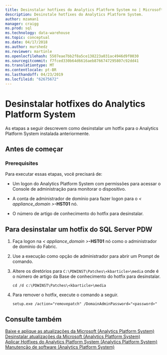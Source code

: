```yaml
---
title: Desinstalar hotfixes do Analytics Platform System no | Microsoft Docs
description: Desinstale hotfixes do Analytics Platform System.
author: mzaman1
manager: craigg
ms.prod: sql
ms.technology: data-warehouse
ms.topic: conceptual
ms.date: 04/17/2018
ms.author: murshedz
ms.reviewer: martinle
ms.openlocfilehash: 5507eae7bb2f8a5ce138223a031ac4946d9f0030
ms.sourcegitcommit: f7fced330b64d6616aeb8766747295807c92dd41
ms.translationtype: MT
ms.contentlocale: pt-BR
ms.lasthandoff: 04/23/2019
ms.locfileid: "62675672"
---
```

# <a name="uninstall-analytics-platform-system-hotfixes"></a>Desinstalar hotfixes do Analytics Platform System 
As etapas a seguir descrevem como desinstalar um hotfix para o Analytics Platform System instalada anteriormente.  
  
## <a name="before-you-begin"></a>Antes de começar  
  
### <a name="prerequisites"></a>Prerequisites  
Para executar essas etapas, você precisará de:  
  
-   Um logon do Analytics Platform System com permissões para acessar o Console de administração para monitorar o dispositivo.  
  
-   A conta de administrador de domínio para fazer logon para o <em>< appliance_domain ></em>**-HST01** nó.  
  
-   O número de artigo de conhecimento do hotfix para desinstalar.  
  
## <a name="HowToUninstallPDW"></a>Para desinstalar um hotfix do SQL Server PDW  
  
1.  Faça logon na <em>< appliance_domain ></em>**-HST01** nó como o administrador de domínio do Fabric.  
  
2.  Use a execução como opção de administrador para abrir um Prompt de comando.  
  
3.  Altere os diretórios para `C:\PDWINST\Patches\<kbarticle>\media` onde *<kbarticle>* é o número de artigo da Base de conhecimento do hotfix para desinstalar.  
  
    ```  
    cd /d c:\PDWINST\Patches\<kbarticle>\media  
    ```  
  
4.  Para remover o hotfix, execute o comando a seguir.  
  
    ```  
    setup.exe /action="removepatch" /DomainAdminPassword="<password>"  
    ```  
  
## <a name="see-also"></a>Consulte também  
[Baixe e aplique as atualizações da Microsoft &#40;Analytics Platform System&#41;](download-and-apply-microsoft-updates.md)  
[Desinstalar atualizações da Microsoft &#40;Analytics Platform System&#41;](uninstall-microsoft-updates.md)  
[Aplicar Hotfixes do Analytics Platform System &#40;Analytics Platform System&#41;](apply-analytics-platform-system-hotfixes.md)  
[Manutenção de software &#40;Analytics Platform System&#41;](software-servicing.md)  
  
